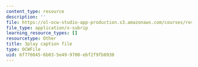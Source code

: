 ```yaml
---
content_type: resource
description: ''
file: https://ol-ocw-studio-app-production.s3.amazonaws.com/courses/res-18-006-calculus-revisited-single-variable-calculus-fall-2010/6f7760456b035e499700ebf2f9fb6930_iM4DRgFqPso.vtt
file_type: application/x-subrip
learning_resource_types: []
resourcetype: Other
title: 3play caption file
type: OCWFile
uid: 6f776045-6b03-5e49-9700-ebf2f9fb6930
---
```

